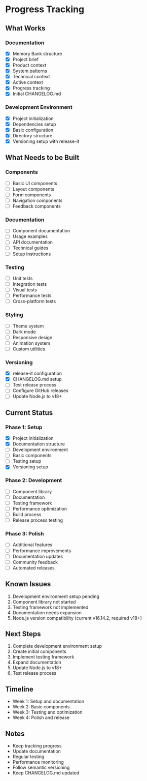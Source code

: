 # Progress Tracking

## What Works

### Documentation

- [x] Memory Bank structure
- [x] Project brief
- [x] Product context
- [x] System patterns
- [x] Technical context
- [x] Active context
- [x] Progress tracking
- [x] Initial CHANGELOG.md

### Development Environment

- [x] Project initialization
- [x] Dependencies setup
- [x] Basic configuration
- [x] Directory structure
- [x] Versioning setup with release-it

## What Needs to be Built

### Components

- [ ] Basic UI components
- [ ] Layout components
- [ ] Form components
- [ ] Navigation components
- [ ] Feedback components

### Documentation

- [ ] Component documentation
- [ ] Usage examples
- [ ] API documentation
- [ ] Technical guides
- [ ] Setup instructions

### Testing

- [ ] Unit tests
- [ ] Integration tests
- [ ] Visual tests
- [ ] Performance tests
- [ ] Cross-platform tests

### Styling

- [ ] Theme system
- [ ] Dark mode
- [ ] Responsive design
- [ ] Animation system
- [ ] Custom utilities

### Versioning

- [x] release-it configuration
- [x] CHANGELOG.md setup
- [ ] Test release process
- [ ] Configure GitHub releases
- [ ] Update Node.js to v18+

## Current Status

### Phase 1: Setup

- [x] Project initialization
- [x] Documentation structure
- [ ] Development environment
- [ ] Basic components
- [ ] Testing setup
- [x] Versioning setup

### Phase 2: Development

- [ ] Component library
- [ ] Documentation
- [ ] Testing framework
- [ ] Performance optimization
- [ ] Build process
- [ ] Release process testing

### Phase 3: Polish

- [ ] Additional features
- [ ] Performance improvements
- [ ] Documentation updates
- [ ] Community feedback
- [ ] Automated releases

## Known Issues

1. Development environment setup pending
2. Component library not started
3. Testing framework not implemented
4. Documentation needs expansion
5. Node.js version compatibility (current v16.14.2, required v18+)

## Next Steps

1. Complete development environment setup
2. Create initial components
3. Implement testing framework
4. Expand documentation
5. Update Node.js to v18+
6. Test release process

## Timeline

- Week 1: Setup and documentation
- Week 2: Basic components
- Week 3: Testing and optimization
- Week 4: Polish and release

## Notes

- Keep tracking progress
- Update documentation
- Regular testing
- Performance monitoring
- Follow semantic versioning
- Keep CHANGELOG.md updated

